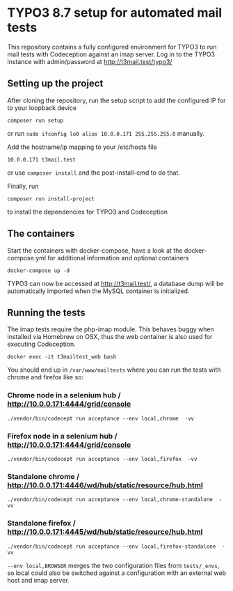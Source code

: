 # TYPO3 8.7 setup for automated mail tests

This repository contains a fully configured environment for TYPO3 to run mail tests with Codeception against an imap server.
Log in to the TYPO3 instance with admin/password at http://t3mail.test/typo3/

## Setting up the project

After cloning the repository, run the setup script to add the configured IP for to your loopback device

```
composer run setup
```

or run `sudo ifconfig lo0 alias 10.0.0.171 255.255.255.0` manually.

Add the hostname/ip mapping to your /etc/hosts file 
```
10.0.0.171 t3mail.test
```
or use `composer install` and the post-install-cmd to do that.


Finally, run 
```
composer run install-project
```
to install the dependencies for TYPO3 and Codeception


## The containers

Start the containers with docker-compose, have a look at the docker-compose.yml for additional information and optional containers

```
docker-compose up -d
```

TYPO3 can now be accessed at http://t3mail.test/, a database dump will be automatically imported when the MySQL container is initialized.
 

## Running the tests

The imap tests require the php-imap module. This behaves buggy when installed via Homebrew on OSX, thus the web container is also used for executing Codeception.   

```
docker exec -it t3mailtest_web bash
```

You should end up in `/var/www/mailtests` where you can run the tests with chrome and firefox like so:

### Chrome node in a selenium hub / http://10.0.0.171:4444/grid/console
```
./vendor/bin/codecept run acceptance --env local,chrome  -vv
```

### Firefox node in a selenium hub / http://10.0.0.171:4444/grid/console
```
./vendor/bin/codecept run acceptance --env local,firefox  -vv
```

### Standalone chrome / http://10.0.0.171:4446/wd/hub/static/resource/hub.html
```
./vendor/bin/codecept run acceptance --env local,chrome-standalone  -vv
```


### Standalone firefox / http://10.0.0.171:4445/wd/hub/static/resource/hub.html
```
./vendor/bin/codecept run acceptance --env local,firefox-standalone  -vv
```


`--env local,BROWSER` merges the two configuration files from `tests/_envs`, so local could also be switched against a configuration with an external web host and imap server. 